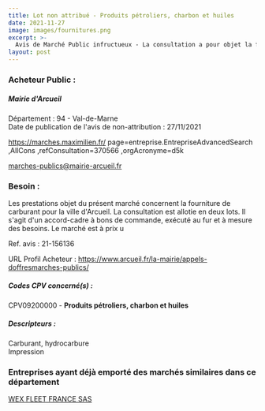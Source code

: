 ```yaml
---
title: Lot non attribué - Produits pétroliers, charbon et huiles
date: 2021-11-27
image: images/fournitures.png
excerpt: >-
  Avis de Marché Public infructueux - La consultation a pour objet la fourniture de carburant pour la ville d'Arcueil.
layout: post
---
```


### Acheteur Public :
##### Mairie d'Arcueil
Département : 94 - Val-de-Marne<br/>
Date de publication de l'avis de non-attribution : 27/11/2021


https://marches.maximilien.fr/ page=entreprise.EntrepriseAdvancedSearch ,AllCons ,refConsultation=370566 ,orgAcronyme=d5k

marches-publics@mairie-arcueil.fr


### Besoin :

Les prestations objet du présent marché concernent la fourniture de carburant pour la ville d'Arcueil. La consultation est allotie en deux lots. Il s'agit d'un accord-cadre à bons de commande, exécuté au fur et à mesure des besoins. Le marché est à prix u

Ref. avis : 21-156136

URL Profil Acheteur : https://www.arcueil.fr/la-mairie/appels-doffresmarches-publics/

##### Codes CPV concerné(s) :
CPV09200000 - **Produits pétroliers, charbon et huiles** <br/>

##### Descripteurs :
Carburant, hydrocarbure <br/>
Impression <br/>

### Entreprises ayant déjà emporté des marchés similaires dans ce département
<a href="/entreprise-581/siren-850896796">WEX FLEET FRANCE SAS</a><br/><br/>
